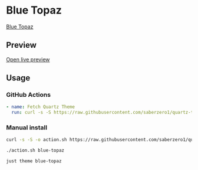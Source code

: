 # Blue Topaz

[Blue Topaz](https://github.com/whyt-byte)

## Preview

[Open live preview](https://quartz-themes.github.io/blue-topaz/)

## Usage

### GitHub Actions

```yaml
- name: Fetch Quartz Theme
  run: curl -s -S https://raw.githubusercontent.com/saberzero1/quartz-themes/master/action.sh | bash -s -- blue-topaz
```

### Manual install

```bash
curl -s -S -o action.sh https://raw.githubusercontent.com/saberzero1/quartz-themes/master/action.sh

./action.sh blue-topaz
```

```bash
just theme blue-topaz
```

